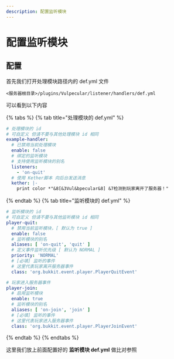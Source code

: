 ```yaml
---
description: 配置监听模块
---
```


# 配置监听模块

## 配置

首先我们打开处理模块路径内的 def.yml 文件

`<服务器根目录>/plugins/Vulpecular/listener/handlers/def.yml`

可以看到以下内容

{% tabs %}
{% tab title="处理模块的 def.yml" %}
```yaml
# 处理模块的 id
# 可自定义 但请不要与其他处理模块 id 相同
example-handler:
  # 已禁用当前处理模块
  enable: false
  # 绑定的监听模块
  # 支持使用监听模块的别名
  listeners:
    - 'on-quit'
  # 使用 Kether脚本 向后台发送消息
  kether: |-
    print color *"&8[&3Vul&bpecular&8] &7检测到玩家离开了服务器！"

```
{% endtab %}
{% tab title="监听模块的 def.yml" %}
```yaml
# 监听模块的 id
# 可自定义 但请不要与其他监听模块 id 相同
player-quit:
  # 禁用当前监听模块，[ 默认为 true ]
  enable: false
  # 监听模块的别名
  aliases: [ 'on-quit', 'quit' ]
  # 定义事件监听优先级 [ 默认为 NORMAL ]
  priority: 'NORMAL'
  # [必填] 监听的事件
  # 这里代表玩家离开服务器事件
  class: 'org.bukkit.event.player.PlayerQuitEvent'

# 玩家进入服务器事件
player-join:
  # 启用监听模块
  enable: true
  # 监听模块的别名
  aliases: [ 'on-join', 'join' ]
  # [必填] 监听的事件
  # 这里代表玩家进入服务器事件
  class: 'org.bukkit.event.player.PlayerJoinEvent'

```
{% endtab %}
{% endtabs %}

这里我们放上前面配置好的 **监听模块 def.yml** 做比对参照


